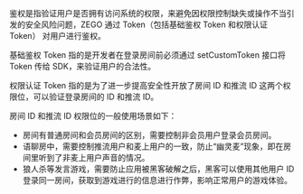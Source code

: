 鉴权是指验证用户是否拥有访问系统的权限，来避免因权限控制缺失或操作不当引发的安全风险问题，ZEGO 通过 Token（包括基础鉴权 Token 和权限认证 Token） 对用户进行鉴权。

基础鉴权 Token 指的是开发者在登录房间前必须通过 setCustomToken 接口将 Token 传给 SDK，来验证用户的合法性。

权限认证 Token 指的是为了进一步提高安全性开放了房间 ID 和推流 ID 这两个权限位，可以验证登录房间的 ID 和推流 ID。

房间 ID 和推流 ID 权限位的一般使用场景如下：

- 房间有普通房间和会员房间的区别，需要控制非会员用户登录会员房间。
- 语聊房中，需要控制推流用户和麦上用户的一致，防止“幽灵麦”现象，即在房间里听到了非麦上用户声音的情况。
- 狼人杀等发言游戏，需要防止应用被黑客破解之后，黑客可以使用其他用户 ID 登录同一房间，获取到游戏进行的信息进行作弊，影响正常用户的游戏体验。


